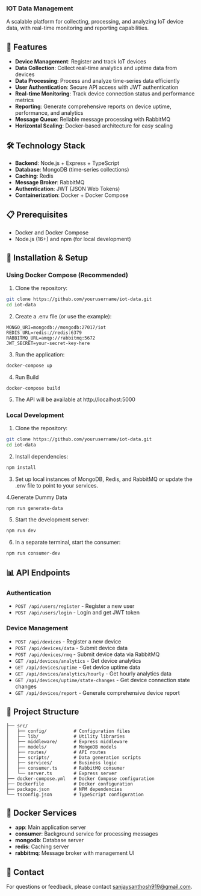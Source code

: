 ### IOT Data Management
A scalable platform for collecting, processing, and analyzing IoT device data, with real-time monitoring and reporting capabilities.

## 🚀 Features

- **Device Management**: Register and track IoT devices
- **Data Collection**: Collect real-time analytics and uptime data from devices
- **Data Processing**: Process and analyze time-series data efficiently
- **User Authentication**: Secure API access with JWT authentication
- **Real-time Monitoring**: Track device connection status and performance metrics
- **Reporting**: Generate comprehensive reports on device uptime, performance, and analytics
- **Message Queue**: Reliable message processing with RabbitMQ
- **Horizontal Scaling**: Docker-based architecture for easy scaling

## 🛠️ Technology Stack

- **Backend**: Node.js + Express + TypeScript
- **Database**: MongoDB (time-series collections)
- **Caching**: Redis
- **Message Broker**: RabbitMQ
- **Authentication**: JWT (JSON Web Tokens)
- **Containerization**: Docker + Docker Compose

## 📋 Prerequisites

- Docker and Docker Compose
- Node.js (16+) and npm (for local development)

## 🔧 Installation & Setup

### Using Docker Compose (Recommended)

1. Clone the repository:
```bash
git clone https://github.com/yourusername/iot-data.git
cd iot-data
```

2. Create a .env file (or use the example):
```
MONGO_URI=mongodb://mongodb:27017/iot
REDIS_URL=redis://redis:6379
RABBITMQ_URL=amqp://rabbitmq:5672
JWT_SECRET=your-secret-key-here
```

3. Run the application:
```bash
docker-compose up
```

4. Run Build
```
docker-compose build
```

5. The API will be available at http://localhost:5000

### Local Development

1. Clone the repository:
```bash
git clone https://github.com/yourusername/iot-data.git
cd iot-data
```

2. Install dependencies:
```bash
npm install
```

3. Set up local instances of MongoDB, Redis, and RabbitMQ or update the .env file to point to your services.

4.Generate Dummy Data
```
npm run generate-data
```

5. Start the development server:
```bash
npm run dev
```

6. In a separate terminal, start the consumer:
```bash
npm run consumer-dev
```

## 📊 API Endpoints

### Authentication
- `POST /api/users/register` - Register a new user
- `POST /api/users/login` - Login and get JWT token

### Device Management
- `POST /api/devices` - Register a new device
- `POST /api/devices/data` - Submit device data
- `POST /api/devices/rmq` - Submit device data via RabbitMQ
- `GET /api/devices/analytics` - Get device analytics
- `GET /api/devices/uptime` - Get device uptime data
- `GET /api/devices/analytics/hourly` - Get hourly analytics data
- `GET /api/devices/uptime/state-changes` - Get device connection state changes
- `GET /api/devices/report` - Generate comprehensive device report

## 📁 Project Structure

```
├── src/
│   ├── config/          # Configuration files
│   ├── lib/             # Utility libraries
│   ├── middleware/      # Express middleware
│   ├── models/          # MongoDB models
│   ├── routes/          # API routes
│   ├── scripts/         # Data generation scripts
│   ├── services/        # Business logic
│   ├── consumer.ts      # RabbitMQ consumer
│   └── server.ts        # Express server
├── docker-compose.yml   # Docker Compose configuration
├── Dockerfile           # Docker configuration
├── package.json         # NPM dependencies
└── tsconfig.json        # TypeScript configuration
```

## 🐳 Docker Services

- **app**: Main application server
- **consumer**: Background service for processing messages
- **mongodb**: Database server
- **redis**: Caching server
- **rabbitmq**: Message broker with management UI

## 📧 Contact

For questions or feedback, please contact [sanjaysanthosh919@gmail.com](mailto:sanjaysanthosh919@gmail.com).
